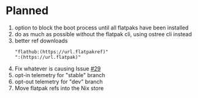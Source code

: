 # Planned
1. option to block the boot process until all flatpaks have been installed
1. do as much as possible without the flatpak cli, using ostree cli instead
1. better ref downloads
    ```
    "flathub:(https://url.flatpakref)"
    ":(https://url.flatpak)"
    ```
1. Fix whatever is causing Issue [#29](https://github.com/GermanBread/declarative-flatpak/issues/29)
1. opt-in telemetry for "stable" branch
1. opt-out telemetry for "dev" branch
1. Move flatpak refs into the Nix store